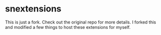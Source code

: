 # snextensions

This is just a fork. Check out the original repo for more details. I forked this and modified a few things to host these extensions for myself.
